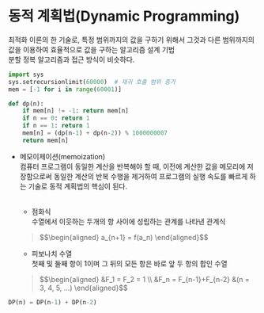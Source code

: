 # 동적 계획법(Dynamic Programming)  
최적화 이론의 한 기술로, 특정 범위까지의 값을 구하기 위해서 그것과 다른 범위까지의 값을 이용하여 효율적으로 값을 구하는 알고리즘 설계 기법  
분할 정복 알고리즘과 접근 방식이 비슷하다.  
```python  
import sys
sys.setrecursionlimit(60000)  # 재귀 호출 범위 증가
mem = [-1 for i in range(60001)]

def dp(n):
    if mem[n] != -1: return mem[n]
    if n == 0: return 1
    if n == 1: return 1
    mem[n] = (dp(n-1) + dp(n-2)) % 1000000007
    return mem[n]
```  

* 메모이제이션(memoization)  
컴퓨터 프로그램이 동일한 계산을 반복해야 할 때, 이전에 계산한 값을 메모리에 저장함으로써 동일한 계산의 반복 수행을 제거하여 프로그램의 실행 속도를 빠르게 하는 기술로 
동적 계획법의 핵심이 된다.<br><br>  
  - 점화식  
  수열에서 이웃하는 두개의 항 사이에 성립하는 관계를 나타낸 관계식  

  <blockquote><p> $$\begin{aligned}  
    a_{n+1} = f(a_n)  
  \end{aligned}$$</p></blockquote>  

  - 피보나치 수열  
  첫째 및 둘째 항이 1이며 그 뒤의 모든 항은 바로 앞 두 항의 합인 수열  
  <blockquote><p> $$\begin{aligned}  
    &F_1 = F_2 = 1 \\  
    &F_n = F_{n-1}+F_{n-2} &(n = 3, 4, 5, ...)  
  \end{aligned}$$</p></blockquote>  
```python  
DP(n) = DP(n-1) + DP(n-2)
```  
  
